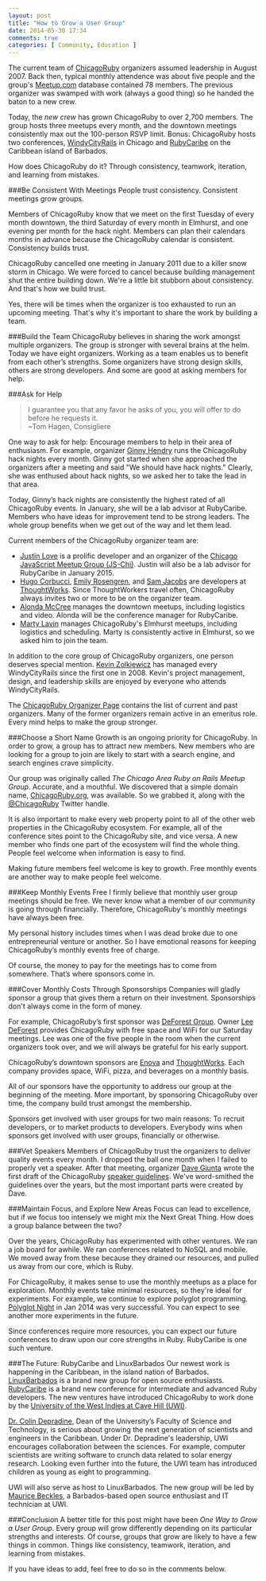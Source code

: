 ```yaml
---
layout: post
title: "How to Grow a User Group"
date: 2014-05-30 17:34
comments: true
categories: [ Community, Education ]
---
```

The current team of [ChicagoRuby](http://chicagoruby.org) organizers assumed leadership in August 2007. Back then, typical monthly attendence was about five people and the group's [Meetup.com](http://meetup.com/chicagoruby) database contained 78 members. The previous organizer was swamped with work (always a good thing) so he handed the baton to a new crew.

Today, the _new crew_ has grown ChicagoRuby to over 2,700 members. The group hosts three meetups every month, and the downtown meetings consistently max out the 100-person RSVP limit. Bonus: ChicagoRuby hosts two conferences, [WindyCityRails](http://windycityrails.org) in Chicago and [RubyCaribe](http://rubycaribe.com) on the Caribbean island of Barbados.

How does ChicagoRuby do it? Through consistency, teamwork, iteration, and learning from mistakes.
<!--more-->
###Be Consistent With Meetings
People trust consistency. Consistent meetings grow groups. 

Members of ChicagoRuby know that we meet on the first Tuesday of every month downtown, the third Saturday of every month in Elmhurst, and one evening per month for the hack night. Members can plan their calendars months in advance because the ChicagoRuby calendar is consistent. Consistency builds trust.

ChicagoRuby cancelled one meeting in January 2011 due to a killer snow storm in Chicago. We were forced to cancel because building management shut the entire building down. We're a little bit stubborn about consistency. And that's how we build trust. 

Yes, there will be times when the organizer is too exhausted to run an upcoming meeting. That's why it's important to share the work by building a team.

###Build the Team
ChicagoRuby believes in sharing the work amongst multiple organizers. The group is stronger with several brains at the helm. Today we have eight organizers. Working as a team enables us to benefit from each other’s strengths. Some organizers have strong design skills, others are strong developers. And some are good at asking members for help.

###Ask for Help

>I guarantee you that any favor he asks of you, you will offer to do before he requests it.
> <br/>~Tom Hagen, Consigliere

One way to ask for help: Encourage members to help in their area of enthusiasm. For example, organizer [Ginny Hendry](https://twitter.com/ginnyhendry) runs the ChicagoRuby hack nights every month. Ginny got started when she approached the organizers after a meeting and said "We should have hack nights." Clearly, she was enthused about hack nights, so we asked her to take the lead in that area.

Today, Ginny’s hack nights are consistently the highest rated of all ChicagoRuby events. In January, she will be a lab advisor at RubyCaribe. Members who have ideas for improvement tend to be strong leaders. The whole group benefits when we get out of the way and let them lead.

Current members of the ChicagoRuby organizer team are:

* [Justin Love](http://twitter.com/wondible) is a prolific developer and an organizer of the [Chicago JavaScript Meetup Group (JS-Chi)](http://www.meetup.com/js-chi/). Justin will also be a lab advisor for RubyCaribe in January 2015.
* [Hugo Corbucci](http://twitter.com/hugocorbucci), [Emily Rosengren](http://www.meetup.com/ChicagoRuby/members/42800032/), and [Sam Jacobs](http://www.meetup.com/ChicagoRuby/members/135529442/) are developers at [ThoughtWorks](http://thoughtworks.com). Since ThoughtWorkers travel often, ChicagoRuby always invites two or more to be on the organizer team. 
* [Alonda McCree](http://twitter.com/themccreefiles) manages the downtown meetups, including logistics and video. Alonda will be the conference manager for RubyCaribe.
* [Marty Lavin](http://www.meetup.com/ChicagoRuby/members/1345203/) manages ChicagoRuby's Elmhurst meetups, including logistics and scheduling. Marty is consistently active in Elmhurst, so we asked him to join the team.

In addition to the core group of ChicagoRuby organizers, one person deserves special mention. [Kevin Zolkiewicz](http://twitter.com/zolk) has managed every WindyCityRails since the first one in 2008. Kevin's project management, design, and leadership skills are enjoyed by everyone who attends WindyCityRails.

The [ChicagoRuby Organizer Page](http://www.chicagoruby.org/about/organizers/) contains the list of current and past organizers. Many of the former organizers remain active in an emeritus role. Every mind helps to make the group stronger.

###Choose a Short Name
Growth is an ongoing priority for ChicagoRuby. In order to grow, a group has to attract new members. New members who are looking for a group to join are likely to start with a search engine, and search engines crave simplicity.

Our group was originally called _The Chicago Area Ruby on Rails Meetup Group_. Accurate, and a mouthful. We discovered that a simple domain name, [ChicagoRuby.org](http://chicagoruby.org), was available. So we grabbed it, along with the [@ChicagoRuby](http://twitter.com/chicagoruby) Twitter handle.

It is also important to make every web property point to all of the other web properties in the ChicagoRuby ecosystem. For example, all of the conference sites point to the ChicagoRuby site, and vice versa. A new member who finds one part of the ecosystem will find the whole thing. People feel welcome when information is easy to find.

Making future members feel welcome is key to growth. Free monthly events are another way to make people feel welcome. 

###Keep Monthly Events Free
I firmly believe that monthly user group meetings should be free. We never know what a member of our community is going through financially. Therefore, ChicagoRuby's monthly meetings have always been free.

My personal history includes times when I was dead broke due to one entrepreneurial venture or another. So I have emotional reasons for keeping ChicagoRuby’s monthly events free of charge.

Of course, the money to pay for the meetings has to come from somewhere. That’s where sponsors come in.

###Cover Monthly Costs Through Sponsorships
Companies will gladly sponsor a group that gives them a return on their investment. Sponsorships don't always come in the form of money.

For example, ChicagoRuby’s first sponsor was [DeForest Group](http://www.deforestgroup.com/). Owner [Lee DeForest](https://www.linkedin.com/in/leedeforest) provides ChicagoRuby with free space and WiFi for our Saturday meetings. Lee was one of the five people in the room when the current organizers took over, and we will always be grateful for his early support.

ChicagoRuby’s downtown sponsors are [Enova](http://enova.com) and [ThoughtWorks](http://thoughtworks.com). Each company provides space, WiFi, pizza, and beverages on a monthly basis. 

All of our sponsors have the opportunity to address our group at the beginning of the meeting. More important, by sponsoring ChicagoRuby over time, the company build trust amongst the membership.

Sponsors get involved with user groups for two main reasons: To recruit developers, or to market products to developers. Everybody wins when sponsors get involved with user groups, financially or otherwise.

###Vet Speakers
Members of ChicagoRuby trust the organizers to deliver quality events every month. I dropped the ball one month when I failed to properly vet a speaker. After that meeting, organizer [Dave Giunta](https://twitter.com/dgiunta) wrote the first draft of the ChicagoRuby [speaker guidelines](http://www.chicagoruby.org/about/speaker-guidelines/). We've word-smithed the guidelines over the years, but the most important parts were created by Dave.

###Maintain Focus, and Explore New Areas
Focus can lead to excellence, but if we focus too intensely we might mix
the Next Great Thing. How does a group balance between the two?

Over the years, ChicagoRuby has experimented with other ventures. We ran a job board for awhile. We ran conferences related to NoSQL and mobile. We moved away from these because they drained our resources, and pulled us away from our core, which is Ruby. 

For ChicagoRuby, it makes sense to use the monthly meetups as a place for exploration. Monthly events take minimal resources, so they're ideal for experiments. For example, we continue to explore polyglot programming. [Polyglot Night](http://www.chicagoruby.org/videos/archives/2013/12/03/ployglot-night/) in Jan 2014 was very successful. You can expect to see another more experiments in the future.

Since conferences require more resources, you can expect our future conferences to draw upon our core strengths in Ruby. RubyCaribe is one such venture.

###The Future: RubyCaribe and LinuxBarbados
Our newest work is happening in the Caribbean, in the island nation of Barbados. [LinuxBarbados](http://linuxbarbados.org) is a brand new group for open source enthusiasts. [RubyCaribe](http://rubycaribe.com) is a brand new conference for intermediate and advanced Ruby developers. The new ventures have introduced ChicagoRuby to work done by the [University of the West Indies at Cave Hill (UWI)](https://www.cavehill.uwi.edu/).

[Dr. Colin Depradine](http://www.cavehill.uwi.edu/fst/cmp/staff/colin-depradine.aspx), Dean of the University’s Faculty of Science and Technology, is serious about growing the next generation of scientists and engineers in the Caribbean. Under Dr. Depradine's leadership, UWI encourages collaboration between the sciences. For example, computer scientists are writing software to crunch data related to solar energy research. Looking even further into the future, the UWI team has introduced children as young as eight to programming.

UWI will also serve as host to LinuxBarbados. The new group will be led by [Maurice Beckles](http://cavehill.uwi.edu/fst/home.aspx), a Barbados-based open source enthusiast and IT technician at UWI.

###Conclusion
A better title for this post might have been _One Way to Grow a User Group_. Every group will grow differently depending on its particular strengths and interests. Of course, groups that grow are likely to have a few things in common. Things like consistency, teamwork, iteration, and learning from mistakes.

If you have ideas to add, feel free to do so in the comments below.
